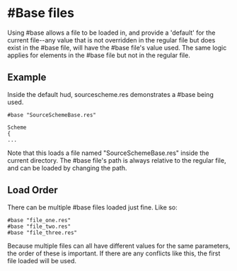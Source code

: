 # #Base files

Using #base allows a file to be loaded in, and provide a 'default' for the current file--any value that is not overridden in the regular file but does exist in the #base file, will have the #base file's value used. The same logic applies for elements in the #base file but not in the regular file.

## Example

Inside the default hud, sourcescheme.res demonstrates a #base being used.
```
#base "SourceSchemeBase.res"

Scheme
{
...
```

Note that this loads a file named "SourceSchemeBase.res" inside the current directory. The #base file's path is always relative to the regular file, and can be loaded by changing the path.

## Load Order

There can be multiple #base files loaded just fine. Like so:
```
#base "file_one.res"
#base "file_two.res"
#base "file_three.res"
```
Because multiple files can all have different values for the same parameters, the order of these is important. If there are any conflicts like this, the first file loaded will be used.